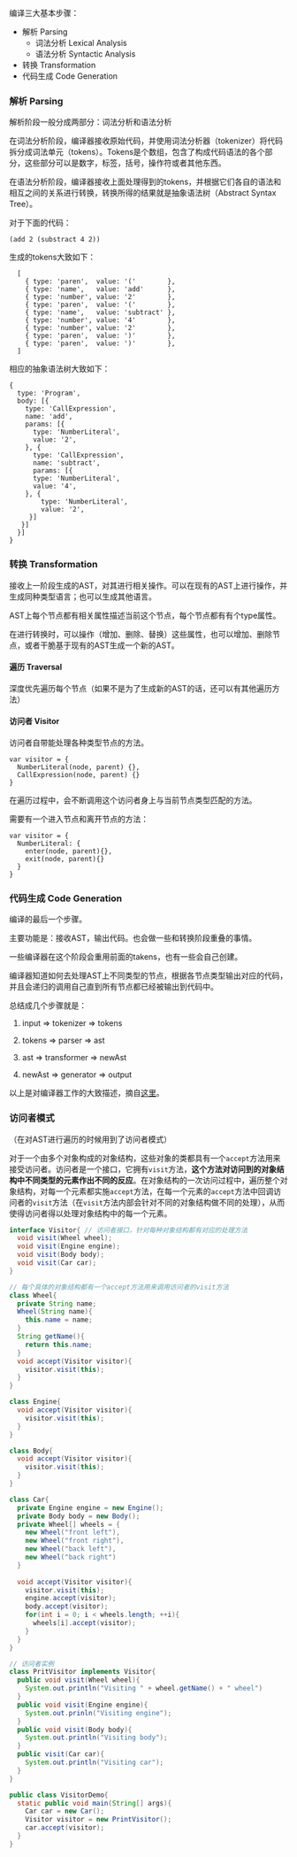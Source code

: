 编译三大基本步骤：

* 解析 Parsing
  * 词法分析 Lexical Analysis
  * 语法分析 Syntactic Analysis
* 转换 Transformation
* 代码生成 Code Generation



### 解析 Parsing

解析阶段一般分成两部分：词法分析和语法分析

在词法分析阶段，编译器接收原始代码，并使用词法分析器（tokenizer）将代码拆分成词法单元（tokens）。Tokens是个数组，包含了构成代码语法的各个部分，这些部分可以是数字，标签，括号，操作符或者其他东西。

在语法分析阶段，编译器接收上面处理得到的tokens，并根据它们各自的语法和相互之间的关系进行转换，转换所得的结果就是抽象语法树（Abstract Syntax Tree）。

对于下面的代码：

```
(add 2 (substract 4 2))
```

生成的tokens大致如下：

```
  [
    { type: 'paren',  value: '('        },
    { type: 'name',   value: 'add'      },
    { type: 'number', value: '2'        },
    { type: 'paren',  value: '('        },
    { type: 'name',   value: 'subtract' },
    { type: 'number', value: '4'        },
    { type: 'number', value: '2'        },
    { type: 'paren',  value: ')'        },
    { type: 'paren',  value: ')'        },
  ]

```

相应的抽象语法树大致如下：

```
{
  type: 'Program',
  body: [{
    type: 'CallExpression',
    name: 'add',
    params: [{
      type: 'NumberLiteral',
      value: '2',
    }, {
      type: 'CallExpression',
      name: 'subtract',
      params: [{
      type: 'NumberLiteral',
      value: '4',
    }, {
        type: 'NumberLiteral',
        value: '2',
     }]
   }]
  }]
}
```



### 转换 Transformation

接收上一阶段生成的AST，对其进行相关操作。可以在现有的AST上进行操作，并生成同种类型语言；也可以生成其他语言。

AST上每个节点都有相关属性描述当前这个节点，每个节点都有有个type属性。

在进行转换时，可以操作（增加、删除、替换）这些属性，也可以增加、删除节点，或者干脆基于现有的AST生成一个新的AST。

#### 遍历 Traversal

深度优先遍历每个节点（如果不是为了生成新的AST的话，还可以有其他遍历方法）

#### 访问者 Visitor

访问者自带能处理各种类型节点的方法。

```
var visitor = {
  NumberLiteral(node, parent) {},
  CallExpression(node, parent) {}
}
```

在遍历过程中，会不断调用这个访问者身上与当前节点类型匹配的方法。

需要有一个进入节点和离开节点的方法：

```
var visitor = {
  NumberLiteral: {
    enter(node, parent){},
    exit(node, parent){}
  }
}
```



### 代码生成 Code Generation

编译的最后一个步骤。

主要功能是：接收AST，输出代码。也会做一些和转换阶段重叠的事情。

一些编译器在这个阶段会重用前面的takens，也有一些会自己创建。

编译器知道如何去处理AST上不同类型的节点，根据各节点类型输出对应的代码，并且会递归的调用自己直到所有节点都已经被输出到代码中。

总结成几个步骤就是：

1. input     => tokenizer       => tokens

2. tokens  => parser             => ast

3. ast         => transformer  => newAst

4. newAst => generator      => output



以上是对编译器工作的大致描述，摘自[这里](https://github.com/jamiebuilds/the-super-tiny-compiler/blob/master/the-super-tiny-compiler.js)。



### 访问者模式

（在对AST进行遍历的时候用到了访问者模式）

对于一个由多个对象构成的对象结构，这些对象的类都具有一个`accept`方法用来接受访问者。访问者是一个接口，它拥有`visit`方法，**这个方法对访问到的对象结构中不同类型的元素作出不同的反应**。在对象结构的一次访问过程中，遍历整个对象结构，对每一个元素都实施`accept`方法，在每一个元素的`accept`方法中回调访问者的`visit`方法（在`visit`方法内部会针对不同的对象结构做不同的处理），从而使得访问者得以处理对象结构中的每一个元素。

```java
interface Visitor{ // 访问者接口，针对每种对象结构都有对应的处理方法
  void visit(Wheel wheel);
  void visit(Engine engine);
  void visit(Body body);
  void visit(Car car);
}

// 每个具体的对象结构都有一个accept方法用来调用访问者的visit方法
class Wheel{
  private String name;
  Wheel(String name){
    this.name = name;
  }
  String getName(){
    return this.name;
  }
  void accept(Visitor visitor){
    visitor.visit(this);
  }
}

class Engine{
  void accept(Visitor visitor){
    visitor.visit(this);
  }
}

class Body{
  void accept(Visitor visitor){
    visitor.visit(this);
  }
}

class Car{
  private Engine engine = new Engine();
  private Body body = new Body();
  private Wheel[] wheels = {
    new Wheel("front left"),
    new Wheel("front right"),
    new Wheel("back left"),
    new Wheel("back right")
  }
    
  void accept(Visitor visitor){
    visitor.visit(this);
    engine.accept(visitor);
    body.accept(visitor);
    for(int i = 0; i < wheels.length; ++i){
      wheels[i].accept(visitor);
    }
  }
}

// 访问者实例
class PritVisitor implements Visitor{
  public void visit(Wheel wheel){
    System.out.println("Visiting " + wheel.getName() + " wheel")
  }
  public void visit(Engine engine){
    System.out.prinln("Visiting engine");
  }
  public void visit(Body body){
    System.out.println("Visiting body");
  }
  public visit(Car car){
    System.out.println("Visiting car");
  }
}

public class VisitorDemo{
  static public void main(String[] args){
    Car car = new Car();
    Visitor visitor = new PrintVisitor();
    car.accept(visitor);
  }
}
```





